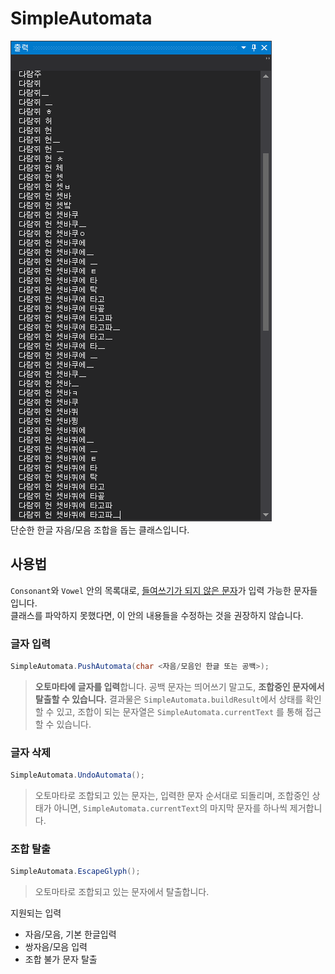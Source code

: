 # SimpleAutomata
![테스트 스크린샷](Test.PNG)<br>
단순한 한글 자음/모음 조합을 돕는 클래스입니다.

## 사용법
`Consonant`와 `Vowel` 안의 목록대로, <u>들여쓰기가 되지 않은 문자</u>가 입력 가능한 문자들입니다.<br>
클래스를 파악하지 못했다면, 이 안의 내용들을 수정하는 것을 권장하지 않습니다.

### 글자 입력
```csharp
SimpleAutomata.PushAutomata(char <자음/모음인 한글 또는 공백>);
```
> **오토마타에 글자를 입력**합니다. 공백 문자는 띄어쓰기 말고도, **조합중인 문자에서 탈출할 수 있습니다.**
> 결과물은 `SimpleAutomata.buildResult`에서 상태를 확인할 수 있고, 조합이 되는 문자열은 `SimpleAutomata.currentText` 를 통해 접근할 수 있습니다.


### 글자 삭제
```csharp
SimpleAutomata.UndoAutomata();
```
> 오토마타로 조합되고 있는 문자는, 입력한 문자 순서대로 되돌리며, 조합중인 상태가 아니면, `SimpleAutomata.currentText`의 마지막 문자를 하나씩 제거합니다.


### 조합 탈출
```csharp
SimpleAutomata.EscapeGlyph();
```
> 오토마타로 조합되고 있는 문자에서 탈출합니다.


지원되는 입력
- 자음/모음, 기본 한글입력
- 쌍자음/모음 입력
- 조합 불가 문자 탈출
